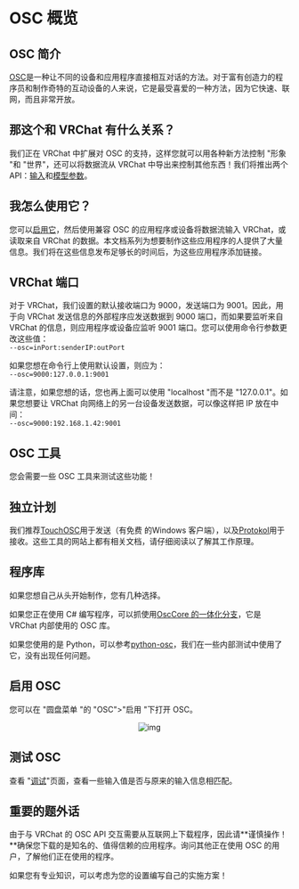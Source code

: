 # OSC 概览

## OSC 简介

[OSC](https://opensoundcontrol.stanford.edu/index.html)是一种让不同的设备和应用程序直接相互对话的方法。对于富有创造力的程序员和制作奇特的互动设备的人来说，它是最受喜爱的一种方法，因为它快速、联网，而且非常开放。

## 那这个和 VRChat 有什么关系？

我们正在 VRChat 中扩展对 OSC 的支持，这样您就可以用各种新方法控制 "形象 "和 "世界"，还可以将数据流从 VRChat 中导出来控制其他东西！我们将推出两个 API：[输入](https://docs.vrchat.com/docs/osc-as-input-controller)和[模型参数](https://docs.vrchat.com/docs/osc-avatar-parameters)。

## 我怎么使用它？

您可以[启用它](https://docs.vrchat.com/docs/osc-overview#enabling-it)，然后使用兼容 OSC 的应用程序或设备将数据流输入 VRChat，或读取来自 VRChat 的数据。本文档系列为想要制作这些应用程序的人提供了大量信息。我们将在这些信息发布足够长的时间后，为这些应用程序添加链接。

## VRChat 端口

对于 VRChat，我们设置的默认接收端口为 9000，发送端口为 9001。因此，用于向 VRChat 发送信息的外部程序应发送数据到 9000 端口，而如果要监听来自 VRChat 的信息，则应用程序或设备应监听 9001 端口。您可以使用命令行参数更改这些值：<br>
`--osc=inPort:senderIP:outPort`

如果您想在命令行上使用默认设置，则应为：<br>
`--osc=9000:127.0.0.1:9001`

请注意，如果您想的话，您也再上面可以使用 "localhost "而不是 "127.0.0.1"。如果您想要让 VRChat 向网络上的另一台设备发送数据，可以像这样把 IP 放在中间：<br>
`--osc=9000:192.168.1.42:9001`

## OSC 工具

您会需要一些 OSC 工具来测试这些功能！

## 独立计划

我们推荐[TouchOSC](https://hexler.net/touchosc)用于发送（有免费 的Windows 客户端），以及[Protokol](https://hexler.net/protokol)用于接收。这些工具的网站上都有相关文档，请仔细阅读以了解其工作原理。

## 程序库

如果您想自己从头开始制作，您有几种选择。

如果您正在使用 C# 编写程序，可以抓使用[OscCore 的一体化分支](https://github.com/vrchat/osccore/tree/all-in-one)，它是 VRChat 内部使用的 OSC 库。

如果您使用的是 Python，可以参考[python-osc](https://github.com/attwad/python-osc)，我们在一些内部测试中使用了它，没有出现任何问题。

## 启用 OSC

您可以在 "圆盘菜单 "的 "OSC">"启用 "下打开 OSC。

<center>

![img](/docs.vrchat.com/images/osc-overview-1.png)

</center>

## 测试 OSC

查看 "[调试](./osc-debugging)"页面，查看一些输入值是否与原来的输入信息相匹配。

## 重要的题外话

由于与 VRChat 的 OSC API 交互需要从互联网上下载程序，因此请**谨慎操作！**确保您下载的是知名的、值得信赖的应用程序。询问其他正在使用 OSC 的用户，了解他们正在使用的程序。

如果您有专业知识，可以考虑为您的设置编写自己的实施方案！
